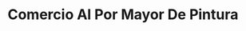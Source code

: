 ---
title: "Comercio Al Por Mayor De Pintura"
url: /zinacantepec/comercio-al-por-mayor-de-pintura/
shop: pintura
---